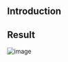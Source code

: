 ## Introduction

## Result
![image](https://github.com/user-attachments/assets/8ecbd7cb-439f-4c90-b9fb-4a51789ef2b4)
